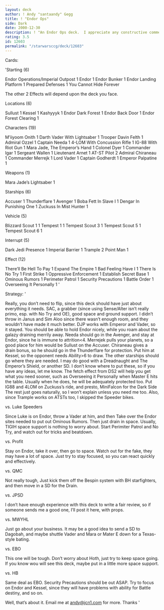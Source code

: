 ```yaml
---
layout: deck
author: ! Andy "santaandy" Gegg
title: ! "Endor Ops"
side: Dark
date: 2000-12-30
description: ! "An Endor Ops deck.  I appreciate any constructive comments, and would appreciate your help.  I am using this for a tourney Jan 5th."
rating: 3.5
id: 12603
permalink: "/starwarsccg/deck/12603"
---
```

Cards: 

'Starting (6)

Endor Operations/Imperial Outpost 1
Endor 1
Endor Bunker 1
Endor Landing Platform 1
Prepared Defenses 1
You Cannot Hide Forever

The other 2 Effects will
depend upon the deck you face.

Locations (6)

Sullust 1
Kessel 1
Kashyyyk 1
Endor Dark Forest 1
Endor Back Door 1
Endor Forest Clearing 1

Characters (19)

M’iiyoom Onith 1
Darth Vader With Lightsaber 1
Trooper Davin Felth 1
Admiral Ozzel 1
Captain Needa 1
4-LOM With Concussion Rifle 1
IG-88 With Riot Gun 1
Mara Jade, The Emperor’s Hand 1
Colonel Dyer 1
Commander Igar 1
Sergeant Wallen 1
Lieutenant Arnet 1
AT-ST Pilot 2
Admiral Chiraneau 1
Commander Merrejk 1
Lord Vader 1
Captain Godherdt 1
Emperor Palpatine 1

Weapons (1)

Mara Jade’s Lightsaber 1

Starships (6)

Accuser 1
Thunderflare 1
Avenger 1
Boba Fett In Slave I 1
Dengar In Punishing One 1
Zuckuss In Mist Hunter 1

Vehicle (5)

Blizzard Scout 1 1
Tempest 1 1
Tempest Scout 3 1
Tempest Scout 5 1
Tempest Scout 6 1

Interrupt (5)

Dark Jedi Presence 1
Imperial Barrier 1
Trample 2
Point Man 1

Effect (12)

There’ll Be Hell To Pay 1
Expand The Empire 1
Bad Feeling Have I 1
There Is No Try 1
First Strike 1
Oppressive Enforcement 1
Establish Secret Base 1
Ominous Rumors 1
Perimeter Patrol 1
Security Precautions 1
Battle Order 1
Overseeing It Personally 1 '

Strategy: '

Really, you don’t need to flip, since this deck should have just about everything it needs.  SAC, a grabber (since using Sense/Alter isn’t really primo, esp. with No Try and OE), good space and ground support.  I didn’t throw in Janus and Sim Aloo since there wasn’t enough room, and they wouldn’t have made it much better.  DJP works with Emperor and Vader, so it stayed.  You should be able to hold Endor nicely, while you roam about the galazy draining merrily away.  Needa should go in the Avenger, and stay at Endor, since he is immune to attrition<4.  Merrejek pulls your planets, so a good place for him would be Sullust on the Accuser.	Chiraneau gives a drain bonus, so he should go in the Thunderflare for protection.  Put him at Kessel, so the opponent needs Ability>6 to draw.  The other starships should go where they are needed.  I may do good with a Dreadnaught and The Emperor’s Shield, or another SD.  I don’t know where to put these, so if you have any ideas, let me know.	The fetch effect from DS2 will help you get what you need sooner, such as Overseeing it Personally when Master E hits the table.  Usually when he does, he will be adequately protected too.  Put IG88 and 4LOM on Zuckuss’s ride, and presto, MiniFalcon for the Dark Side  The rest just goes naturally, so I won’t explain unless you need me too.  Also, since Trample works on ATSTs too, I skipped the Speeder bikes.

vs. Luke Speeders

Since Luke is on Endor, throw a Vader at him, and then Take over the Endor sites needed to put out Ominous Rumors.  Then just drain in space.  Usually, TIGIH space support is nothing to worry about.	Start Perimiter Patrol and No Try, and watch out for tricks and beatdown.

vs. Profit

Stay on Endor, take it over, then go to space.	Watch out for the fake, they may have a lot of space.  Just try to stay focused, so you can react quickly and effectively.

vs. QMC

Not really tough, Just kick them off the Bespin system with BH starfighters, and then move in a SD for the Drain.

vs. JPSD

I don’t have enough experience with this deck to write a fair review, so if someone sends me a good one, I’ll post it here, with props.

vs. MWYHL

Just go about your business.  It may be a good idea to send a SD to Dagobah, and maybe shuttle Vader and Mara or Mater E down for a Texas-style bating.

vs. EBO

This one will be tough.  Don’t worry about Hoth, just try to keep space going.  If you know wou will see this deck, maybe put in a little more space support.

vs. HB

Same deal as EBO.  Security Precautions should be out ASAP.  Try to focus on Endor and Kessel, since they will have problems with ability for Battle destiny, and so on.

Well, that’s about it.  Email me at andy@jcn1.com for more.  Thanks '
